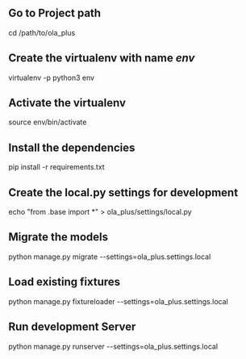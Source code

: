 ## Go to Project path
cd /path/to/ola_plus

## Create the virtualenv with name *env*
virtualenv -p python3 env

## Activate the virtualenv
source env/bin/activate

## Install the dependencies
pip install -r requirements.txt

## Create the local.py settings for development
echo "from .base import *" > ola_plus/settings/local.py

## Migrate the models
python manage.py migrate --settings=ola_plus.settings.local

## Load existing fixtures
python manage.py fixtureloader --settings=ola_plus.settings.local

## Run development Server
python manage.py runserver --settings=ola_plus.settings.local
